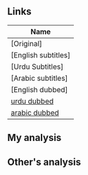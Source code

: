 ## Links
| Name  |
| ------------- |
|[Original] |
|[English subtitles] |
|[Urdu Subtitles] |
|[Arabic subtitles] |
|[English dubbed]| |
|[urdu dubbed](https://www.youtube.com/watch?v=togRdixxJUo&list=PLKYuNPuBpjE5z0aiSkXJpvvtFyXGl_ygI) |
|[arabic dubbed](https://www.youtube.com/watch?v=nRCexoeDATM&list=PLeN_0cPguz55A_sATdakrDIr_lx8IqZXH) |

## My analysis


## Other's analysis